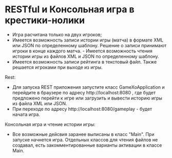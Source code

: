 # RESTful и Консольная игра в крестики-нолики

- Игра расчитана только на двух игроков;                                                                               
- Имеется возможность записи истории игры (матча) в формате XML или JSON по определенному шаблону. Решение о записи принимают игроки в конце каждого матча. - Имеется возможность чтения истории игры из файлов XML и JSON по определенному шаблону.              
- Имеется возможность записи рейтинга в текстовый файл. Также решается игроками при выходе из игры.     

Rest:
- Для запуска REST приложения запустите класс GameXoApplication и перейдите в браузере по адресу http://localhost:8080 , где будет предложено перейти к игре или загрузить и вывести историю игры из файла XML или JSON.
- При переходе по адресу http://localhost:8080/gameplay - будет начата игра.

Консольная игра и чтение истории игры:
- Все возможные дейсвия заранее выписаны в класс "Main". При запуске начнется игра. Отдельных классов для чтения файлов не создавал, есть закомментированные варианты активации в классе Main.                                                        
